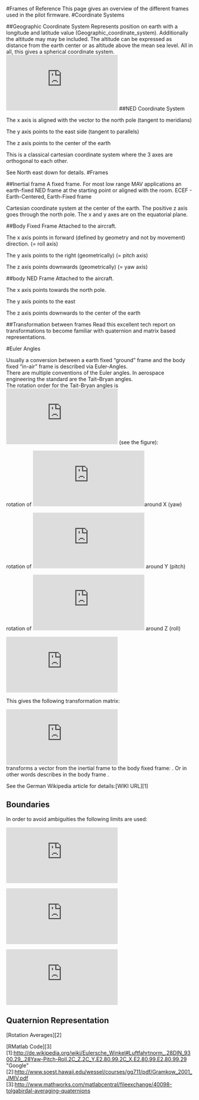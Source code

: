 #Frames of Reference
This page gives an overview of the different frames used in the pilot firmware.
#Coordinate Systems

##Geographic Coordinate System
Represents position on earth with a longitude and latitude value (Geographic_coordinate_system). Additionally the altitude may may be included. The altitude can be expressed as distance from the earth center or as altitude above the mean sea level. All in all, this gives a spherical coordinate system.
![coordinate](https://pixhawk.org/lib/exe/fetch.php?tok=0b3ee3&media=http%3A%2F%2Fupload.wikimedia.org%2Fwikipedia%2Fcommons%2Fthumb%2F6%2F62%2FLatitude_and_Longitude_of_the_Earth.svg%2F652px-Latitude_and_Longitude_of_the_Earth.svg.png)
##NED Coordinate System

The x axis is aligned with the vector to the north pole (tangent to meridians)  

The y axis points to the east side (tangent to parallels)  

The z axis points to the center of the earth  

This is a classical cartesian coordinate system where the 3 axes are orthogonal to each other.  

See North east down for details.
#Frames

##Inertial frame
A fixed frame. For most low range MAV applications an earth-fixed NED frame at the starting point or aligned with the room.
ECEF - Earth-Centered, Earth-Fixed frame

Cartesian coordinate system at the center of the earth. The positive z axis goes through the north pole. The x and y axes are on the equatorial plane.

##Body Fixed Frame
Attached to the aircraft.  

The x axis points in forward (defined by geometry and not by movement) direction. (= roll axis)  

The y axis points to the right (geometrically) (= pitch axis)  

The z axis points downwards (geometrically) (= yaw axis)  

##body NED Frame
Attached to the aircraft.  

The x axis points towards the north pole.  

The y axis points to the east  

The z axis points downwards to the center of the earth  

##Transformation between frames
Read this excellent tech report on transformations to become familiar with quaternion and matrix based representations.  

#Euler Angles  

Usually a conversion between a earth fixed “ground” frame and the body fixed “in-air” frame is described via Euler-Angles.  
There are multiple conventions of the Euler angles. In aerospace engineering the standard are the Tait–Bryan angles.   
The rotation order for the Tait-Bryan angles is   ![zyx](https://pixhawk.org/lib/exe/fetch.php?media=wiki:latex:/imge68c69ae0c88ba06ed9c94b02dde7a15.png)  (see the figure):  

rotation of ![x](https://pixhawk.org/lib/exe/fetch.php?media=wiki:latex:/img535b15667b86f1b118010d4c218fecb9.png)around  X (yaw)  

rotation of ![y](https://pixhawk.org/lib/exe/fetch.php?media=wiki:latex:/imgb35e24d8a08c0ab01195f2ad2a78fab7.png) around Y (pitch)  

rotation of ![z](https://pixhawk.org/lib/exe/fetch.php?media=wiki:latex:/img5e16cba094787c1a10e568c61c63a5fe.png) around Z (roll)  

![rotation](https://pixhawk.org/lib/exe/fetch.php?tok=de1983&media=http%3A%2F%2Fmrechte.free.fr%2Fpx4%2FLagewinkel-Drehung2.png)  

This gives the following transformation matrix:

![rotation matrix](https://pixhawk.org/lib/exe/fetch.php?media=wiki:latex:/img370b7b538e045463b478370f80ec238e.png)  
transforms a vector from the inertial frame to the body fixed frame: . Or in other words  describes  in the body frame .  
 
See the German Wikipedia article for details:[WIKI URL][1]  

Boundaries
--------------------------

In order to avoid ambiguities the following limits are used:  

![theta](https://pixhawk.org/lib/exe/fetch.php?media=wiki:latex:/imgca216094d11d752ea37d852fd0bd3bb5.png)  

![fin](https://pixhawk.org/lib/exe/fetch.php?media=wiki:latex:/img8788e69d4828770129160ebf916c32c8.png)  

![fine](https://pixhawk.org/lib/exe/fetch.php?media=wiki:latex:/img1ec8194a0a6f561e9c3ff500cc37596d.png)  



Quaternion Representation
---------------------------
[Rotation Averages][2]  

[RMatlab Code][3]
[1]:http://de.wikipedia.org/wiki/Eulersche_Winkel#Luftfahrtnorm_.28DIN_9300.29_.28Yaw-Pitch-Roll.2C_Z.2C_Y.E2.80.99.2C_X.E2.80.99.E2.80.99.29 "Google"
[2]:http://www.soest.hawaii.edu/wessel/courses/gg711/pdf/Gramkow_2001_JMIV.pdf
[3]:http://www.mathworks.com/matlabcentral/fileexchange/40098-tolgabirdal-averaging-quaternions
